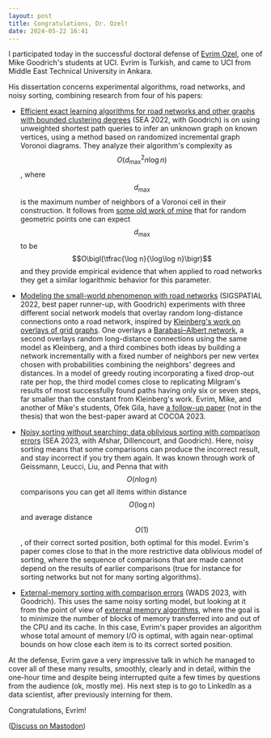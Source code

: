 ```yaml
---
layout: post
title: Congratulations, Dr. Ozel!
date: 2024-05-22 16:41
---
```

I participated today in the successful doctoral defense of [Evrim Ozel](https://ics.uci.edu/~eozel/), one of Mike Goodrich's students at UCI. Evrim is Turkish, and came to UCI from Middle East Technical University in Ankara.

His dissertation concerns experimental algorithms, road networks, and noisy sorting, combining research from four of his papers:

* [Efficient exact learning algorithms for road networks and other graphs with bounded clustering degrees](https://doi.org/10.1145/3557915.3560981) (SEA 2022, with Goodrich) is on using unweighted shortest path queries to infer an unknown graph on known vertices, using a method based on randomized incremental graph Voronoi diagrams. They analyze their algorithm's complexity as $$O(d_{\max}^2n\log n)$$, where $$d_{\max}$$ is the maximum number of neighbors of a Voronoi cell in their construction. It follows from [some old work of mine](https://ics.uci.edu/~eppstein/pubs/BerEppYao-IJCGA-91.pdf) that for random geometric points one can expect $$d_{\max}$$ to be $$O\bigl(\tfrac{\log n}{\log\log n}\bigr)$$ and they provide empirical evidence that when applied to road networks they get a similar logarithmic behavior for this parameter.

* [Modeling the small-world phenomenon with road networks](https://arXiv.org/abs/2209.09888) (SIGSPATIAL 2022, best paper runner-up, with Goodrich) experiments with three different social network models that overlay random long-distance connections onto a road network, inspired by [Kleinberg's work on overlays of grid graphs](https://www.nature.com/articles/35022643). One overlays a [Barabasi–Albert network](https://en.wikipedia.org/wiki/Barab%C3%A1si%E2%80%93Albert_model), a second overlays random long-distance connections using the same model as Kleinberg, and a third combines both ideas by building a network incrementally with a fixed number of neighbors per new vertex chosen with probabilities combining the neighbors' degrees and distances. In a model of greedy routing incorporating a fixed drop-out rate per hop, the third model comes close to replicating Milgram's results of most successfully found paths having only six or seven steps, far smaller than the constant from Kleinberg's work. Evrim, Mike, and another of Mike's students, Ofek Gila, have [a follow-up paper](https://doi.org/10.1007/978-3-031-49614-1_4) (not in the thesis) that won the best-paper award at COCOA 2023.

* [Noisy sorting without searching: data oblivious sorting with comparison errors](https://doi.org/10.4230/LIPIcs.SEA.2023.8) (SEA 2023, with Afshar, Dillencourt, and Goodrich). Here, noisy sorting means that some comparisons can produce the incorrect result, and stay incorrect if you try them again. It was known through work of Geissmann, Leucci, Liu, and Penna that with $$O(n\log n)$$ comparisons you can get all items within distance $$O(\log n)$$ and average distance $$O(1)$$, of their correct sorted position, both optimal for this model. Evrim's paper comes close to that in the more restrictive data oblivious model of sorting, where the sequence of comparisons that are made cannot depend on the results of earlier comparisons (true for instance for sorting networks but not for many sorting algorithms).

* [External-memory sorting with comparison errors](https://doi.org/10.1007/978-3-031-38906-1_32) (WADS 2023, with Goodrich). This uses the same noisy sorting model, but looking at it from the point of view of [external memory algorithms](https://en.wikipedia.org/wiki/External_memory_algorithm), where the goal is to minimize the number of blocks of memory transferred into and out of the CPU and its cache. In this case, Evrim's paper provides an algorithm whose total amount of memory I/O is optimal, with again near-optimal bounds on how close each item is to its correct sorted position.

At the defense, Evrim gave a very impressive talk in which he managed to cover all of these many results, smoothly, clearly and in detail, within the one-hour time and despite being interrupted quite a few times by questions from the audience (ok, mostly me). His next step is to go to LinkedIn as a data scientist, after previously interning for them.

Congratulations, Evrim!

([Discuss on Mastodon](https://mathstodon.xyz/@11011110/112487428618953731))